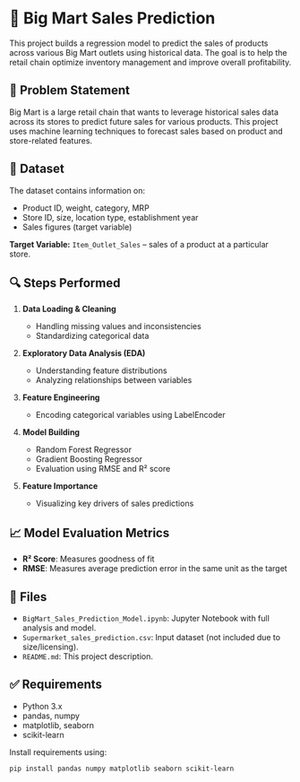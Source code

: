 # 🛒 Big Mart Sales Prediction

This project builds a regression model to predict the sales of products across various Big Mart outlets using historical data. The goal is to help the retail chain optimize inventory management and improve overall profitability.

## 📌 Problem Statement

Big Mart is a large retail chain that wants to leverage historical sales data across its stores to predict future sales for various products. This project uses machine learning techniques to forecast sales based on product and store-related features.

## 📂 Dataset

The dataset contains information on:
- Product ID, weight, category, MRP
- Store ID, size, location type, establishment year
- Sales figures (target variable)

**Target Variable:** `Item_Outlet_Sales` – sales of a product at a particular store.

## 🔍 Steps Performed

1. **Data Loading & Cleaning**
   - Handling missing values and inconsistencies
   - Standardizing categorical data

2. **Exploratory Data Analysis (EDA)**
   - Understanding feature distributions
   - Analyzing relationships between variables

3. **Feature Engineering**
   - Encoding categorical variables using LabelEncoder

4. **Model Building**
   - Random Forest Regressor
   - Gradient Boosting Regressor
   - Evaluation using RMSE and R² score

5. **Feature Importance**
   - Visualizing key drivers of sales predictions

## 📈 Model Evaluation Metrics

- **R² Score**: Measures goodness of fit
- **RMSE**: Measures average prediction error in the same unit as the target

## 📁 Files

- `BigMart_Sales_Prediction_Model.ipynb`: Jupyter Notebook with full analysis and model.
- `Supermarket_sales_prediction.csv`: Input dataset (not included due to size/licensing).
- `README.md`: This project description.

## ✅ Requirements

- Python 3.x
- pandas, numpy
- matplotlib, seaborn
- scikit-learn

Install requirements using:

```bash
pip install pandas numpy matplotlib seaborn scikit-learn
